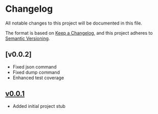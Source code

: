 # Changelog

All notable changes to this project will be documented in this file.

The format is based on [Keep a Changelog](https://keepachangelog.com/en/1.0.0/),
and this project adheres to [Semantic Versioning](https://semver.org/spec/v2.0.0.html).

## [v0.0.2]

- Fixed json command
- Fixed dump command
- Enhanced test coverage

## [v0.0.1]

- Added initial project stub

[v0.0.1]: https://github.com/denisvasilik/binalyzer-cli/tree/v0.0.1